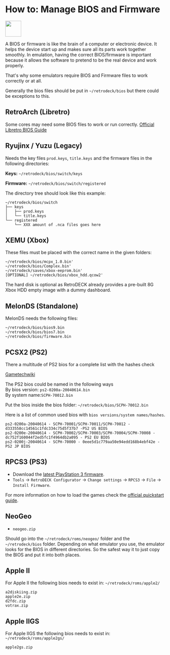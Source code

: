 # How to: Manage BIOS and Firmware

<img src="../../wiki_icons/pixelitos/cpu.png" width="50">

A BIOS or firmware is like the brain of a computer or electronic device. It helps the device start up and makes sure all its parts work together smoothly. In emulation, having the correct BIOS/firmware is important because it allows the software to pretend to be the real device and work properly.

That's why some emulators require BIOS and Firmware files to work correctly or at all.

Generally the bios files should be put in `~/retrodeck/bios` but there could be exceptions to this.

##  RetroArch (Libretro)

Some cores may need some BIOS files to work or run correctly.
[Official Libretro BIOS Guide](https://docs.libretro.com/guides/bios/)

## Ryujinx / Yuzu (Legacy)

Needs the key files `prod.keys`, `title.keys` and the firmware files in the following directories:

**Keys:** `~/retrodeck/bios/switch/keys`

**Firmware:** `~/retrodeck/bios/switch/registered`

The directory tree should look like this example:
```
~/retrodeck/bios/switch
├── keys
│   ├── prod.keys
│   └── title.keys
└── registered
    └── XXX amount of .nca files goes here
```

## XEMU (Xbox)

These files must be placed with the correct name in the given folders:

```
~/retrodeck/bios/mcpx_1.0.bin'
~/retrodeck/bios/Complex.bin'
~/retrodeck/saves/xbox-eeprom.bin'
[OPTIONAL] ~/retrodeck/bios/xbox_hdd.qcow2'
```

The hard disk is optional as RetroDECK already provides a pre-built 8G Xbox HDD empty image with a dummy dashboard.

## MelonDS (Standalone)

MelonDS needs the following files:

```
~/retrodeck/bios/bios9.bin
~/retrodeck/bios/bios7.bin
~/retrodeck/bios/firmware.bin
```

## PCSX2 (PS2)

There a multitude of PS2 bios for a complete list with the hashes check <br>

[Gametechwiki](https://emulation.gametechwiki.com/index.php/File_hashes#Known_BIOS_Hashes)

The PS2 bios could be named in the following ways
<br>
By bios version: `ps2-0200a-20040614.bin`
<br>
By system name:`SCPH-70012.bin`

Put the bios inside the bios folder: `~/retrodeck/bios/SCPH-70012.bin`

Here is a list of common used bios with  `bios versions/system names/hashes`.

```
ps2-0200a-20040614 - SCPH-70001/SCPH-70011/SCPH-70012 - d333558cc14561c1fdc334c75d5f37b7 -PS2 US BIOS
ps2-0200e-20040614 - SCPH-70002/SCPH-70003/SCPH-70004/SCPH-70008 - dc752f160044f2ed5fc1f4964db2a095 - PS2 EU BIOS
ps2-0200j-20040614 - SCPH-70000 - 0eee5d1c779aa50e94edd168b4ebf42e - PS2 JP BIOS
```

## RPCS3 (PS3)

- Download the [latest PlayStation 3 firmware](https://www.playstation.com/en-us/support/hardware/ps3/system-software/).
- `Tools` -> `RetroDECK Configurator` -> `Change settings` -> `RPCS3` -> `File` -> `Install Firmware`.

For more information on how to load the games check the [official quickstart guide](https://rpcs3.net/quickstart).

## NeoGeo

- `neogeo.zip`

Should go into the `~/retrodeck/roms/neogeo/` folder and the `~/retrodeck/bios` folder. Depending on what emulator you use, the emulator looks for the BIOS in different directories. So the safest way it to just copy the BIOS and put it into both places.

## Apple II


For Apple II the following bios needs to exist in: `~/retrodeck/roms/apple2/`


```
a2diskiing.zip
apple2e.zip
d2fdc.zip
votrax.zip
```

## Apple IIGS

For Apple IIGS the following bios needs to exist in: `~/retrodeck/roms/apple2gs/`


```
apple2gs.zip
```
